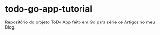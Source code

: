 # todo-go-app-tutorial
Repositório do projeto ToDo App feito em Go para série de Artigos no meu Blog.
